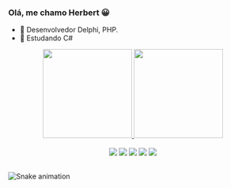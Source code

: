### Olá, me chamo Herbert 😀

- 🔭 Desenvolvedor Delphi, PHP.
- 🌱 Estudando C#

<div align="center">
  <a href="https://github.com/herbertsrr">
  <img height="180em" src="https://github-readme-stats.vercel.app/api?username=herbertsrr&show_icons=true&theme=dark&include_all_commits=true&count_private=true"/>
  <img height="180em" src="https://github-readme-stats.vercel.app/api/top-langs/?username=herbertsrr&layout=compact&langs_count=7&theme=dark"/>
</div>

<div align="center" style="display: inline_block">
  <br>
  <a href="#" target="_blank"><img src="https://img.shields.io/badge/delphi-red?logo=delphi&style=for-the-badge"></a>
  <a href="#" target="_blank"><img src="https://img.shields.io/badge/php-white?logo=php&style=for-the-badge"></a>
  <a href="#" target="_blank"><img src="https://img.shields.io/badge/html5-black?logo=html5&style=for-the-badge"></a>
  <a href="#" target="_blank"><img src="https://img.shields.io/badge/css3-black?logo=css3&style=for-the-badge"></a>
  <a href="#" target="_blank"><img src="https://img.shields.io/badge/javascript-black?logo=javascript&style=for-the-badge"></a>
</div>
 
##
![Snake animation](https://github.com/herbertsrr/herbertsrr/blob/output/github-contribution-grid-snake.svg)
